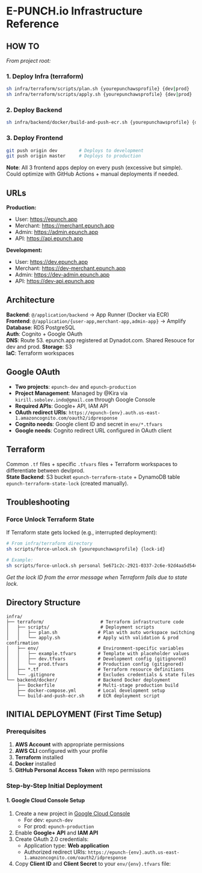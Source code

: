 # E-PUNCH.io Infrastructure Reference

## HOW TO

*From project root:*

### 1. Deploy Infra (terraform)
```bash
sh infra/terraform/scripts/plan.sh {yourepunchawsprofile} {dev|prod}     # Review changes
sh infra/terraform/scripts/apply.sh {yourepunchawsprofile} {dev|prod}    # Apply changes
```

### 2. Deploy Backend
```bash
sh infra/backend/docker/build-and-push-ecr.sh {yourepunchawsprofile} {dev|prod}    # Build & push to ECR (auto-deploys)
```

### 3. Deploy Frontend
```bash
git push origin dev        # Deploys to development
git push origin master     # Deploys to production
```

**Note**: All 3 frontend apps deploy on every push (excessive but simple). Could optimize with GitHub Actions + manual deployments if needed.

## URLs

**Production:**
- User: https://epunch.app
- Merchant: https://merchant.epunch.app  
- Admin: https://admin.epunch.app
- API: https://api.epunch.app

**Development:**
- User: https://dev.epunch.app
- Merchant: https://dev-merchant.epunch.app
- Admin: https://dev-admin.epunch.app  
- API: https://dev-api.epunch.app

## Architecture

**Backend**: `@/application/backend` → App Runner (Docker via ECR)  
**Frontend**: `@/application/{user-app,merchant-app,admin-app}` → Amplify  
**Database**: RDS PostgreSQL  
**Auth**: Cognito + Google OAuth  
**DNS**: Route 53. epunch.app registered at Dynadot.com. Shared Resouce for dev and prod. 
**Storage**: S3  
**IaC**: Terraform workspaces

## Google OAuth
- **Two projects**: `epunch-dev` and `epunch-production`
- **Project Management**: Managed by @Kira via `kirill.sobolev.indo@gmail.com` through Google Console
- **Required APIs**: Google+ API, IAM API
- **OAuth redirect URIs**: `https://epunch-{env}.auth.us-east-1.amazoncognito.com/oauth2/idpresponse`
- **Cognito needs**: Google client ID and secret in `env/*.tfvars`
- **Google needs**: Cognito redirect URL configured in OAuth client

## Terraform
Common `.tf` files + specific `.tfvars` files + Terraform workspaces to differentiate between dev/prod.  
**State Backend**: S3 bucket `epunch-terraform-state` + DynamoDB table `epunch-terraform-state-lock` (created manually).

## Troubleshooting

### Force Unlock Terraform State
If Terraform state gets locked (e.g., interrupted deployment):
```bash
# From infra/terraform directory
sh scripts/force-unlock.sh {yourepunchawsprofile} {lock-id}

# Example:
sh scripts/force-unlock.sh personal 5e671c2c-2921-0337-2c6e-92d4aa5d5448
```
*Get the lock ID from the error message when Terraform fails due to state lock.*

## Directory Structure

```
infra/
├── terraform/                     # Terraform infrastructure code
│   ├── scripts/                   # Deployment scripts
│   │   ├── plan.sh               # Plan with auto workspace switching
│   │   └── apply.sh              # Apply with validation & prod confirmation
│   ├── env/                      # Environment-specific variables
│   │   ├── example.tfvars        # Template with placeholder values
│   │   ├── dev.tfvars            # Development config (gitignored)
│   │   └── prod.tfvars           # Production config (gitignored)
│   ├── *.tf                      # Terraform resource definitions
│   └── .gitignore                # Excludes credentials & state files
└── backend/docker/               # Backend Docker deployment
    ├── Dockerfile                # Multi-stage production build
    ├── docker-compose.yml        # Local development setup
    └── build-and-push-ecr.sh     # ECR deployment script
```

## INITIAL DEPLOYMENT (First Time Setup)

### Prerequisites
1. **AWS Account** with appropriate permissions
2. **AWS CLI** configured with your profile
3. **Terraform** installed
4. **Docker** installed
5. **GitHub Personal Access Token** with repo permissions

### Step-by-Step Initial Deployment

#### 1. Google Cloud Console Setup
1. Create a new project in [Google Cloud Console](https://console.cloud.google.com)
   - For dev: `epunch-dev`
   - For prod: `epunch-production`
2. Enable **Google+ API** and **IAM API**
3. Create OAuth 2.0 credentials:
   - Application type: **Web application**
   - Authorized redirect URIs: `https://epunch-{env}.auth.us-east-1.amazoncognito.com/oauth2/idpresponse`
4. Copy **Client ID** and **Client Secret** to your `env/{env}.tfvars` file:
   ```